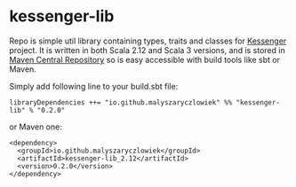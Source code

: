 # kessenger-lib
Repo is simple util library containing types, traits and classes for [Kessenger](https://github.com/malyszaryczlowiek/Kessenger) 
project. It is written in both Scala 2.12 and Scala 3 versions, and is stored in 
[Maven Central Repository](https://search.maven.org/) so is easy accessible with 
build tools like sbt or Maven. 


Simply add following line to your build.sbt file:

```
libraryDependencies ++= "io.github.malyszaryczlowiek" %% "kessenger-lib" % "0.2.0"
```
or Maven one:
```
<dependency>
  <groupId>io.github.malyszaryczlowiek</groupId>
  <artifactId>kessenger-lib_2.12</artifactId>
  <version>0.2.0</version>
</dependency>
```